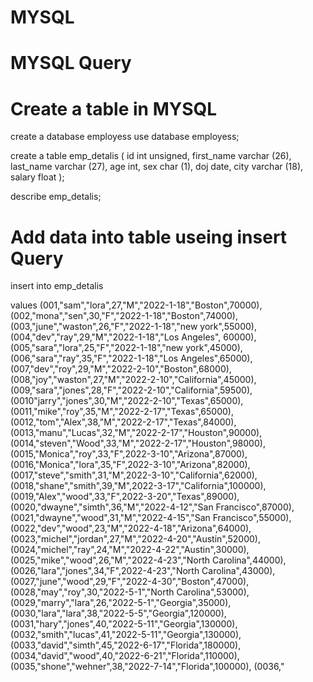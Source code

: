 # MYSQL

# MYSQL Query

# Create a table in  MYSQL 

create a database employess
use database employess;

create a table emp_detalis (
id int unsigned,
first_name varchar (26),
last_name varchar (27),
age int,
sex char (1),
doj date,
city varchar (18),
salary float
);

describe emp_detalis;

# Add data into table useing insert Query

insert into emp_detalis

values (001,"sam","lora",27,"M","2022-1-18","Boston",70000),
(002,"mona","sen",30,"F","2022-1-18","Boston",74000),
(003,"june","waston",26,"F","2022-1-18","new york",55000),
(004,"dev","ray",29,"M","2022-1-18","Los Angeles", 60000),
(005,"sara","lora",25,"F","2022-1-18","new york",45000),
(006,"sara","ray",35,"F","2022-1-18","Los Angeles",65000),
(007,"dev","roy",29,"M","2022-2-10","Boston",68000),
(008,"joy","waston",27,"M","2022-2-10","California",45000),
(009,"sara","jones",28,"F","2022-2-10","California",59500),
(0010"jarry","jones",30,"M","2022-2-10","Texas",65000),
(0011,"mike","roy",35,"M","2022-2-17","Texas",65000),
(0012,"tom","Alex",38,"M","2022-2-17","Texas",84000),
(0013,"manu","Lucas",32,"M","2022-2-17","Houston",90000),
(0014,"steven","Wood",33,"M","2022-2-17","Houston",98000),
(0015,"Monica","roy",33,"F",2022-3-10","Arizona",87000),
(0016,"Monica","lora",35,"F",2022-3-10","Arizona",82000),
(0017,"steve","smith",31,"M",2022-3-10","California",62000),
(0018,"shane","smith",39,"M",2022-3-17","California",100000),
(0019,"Alex","wood",33,"F",2022-3-20","Texas",89000),
(0020,"dwayne","simth",36,"M","2022-4-12","San Francisco",87000),
(0021,"dwayne","wood",31,"M","2022-4-15","San Francisco",55000),
(0022,"dev","wood",23,"M","2022-4-18","Arizona",64000),
(0023,"michel","jordan",27,"M","2022-4-20","Austin",52000),
(0024,"michel","ray",24,"M","2022-4-22","Austin",30000),
(0025,"mike","wood",26,"M","2022-4-23","North Carolina",44000),
(0026,"lara","jones",34,"F",2022-4-23","North Carolina",43000),
(0027,"june","wood",29,"F","2022-4-30","Boston",47000),
(0028,"may","roy",30,"2022-5-1","North Carolina",53000),
(0029,"marry","lara",26,"2022-5-1","Georgia",35000),
(0030,"lara","lara",38,"2022-5-5","Georgia",120000),
(0031,"hary","jones",40,"2022-5-11","Georgia",130000),
(0032,"smith","lucas",41,"2022-5-11","Georgia",130000),
(0033,"david","simth",45,"2022-6-17","Florida",180000),
(0034,"david","wood",40,"2022-6-21","Florida",110000),
(0035,"shone","wehner",38,"2022-7-14","Florida",100000),
(0036,"










